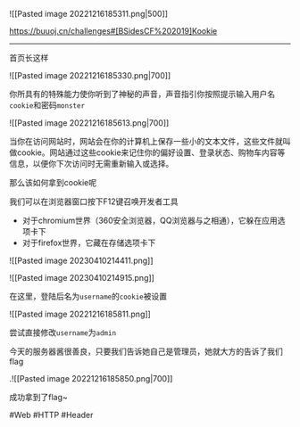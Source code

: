 ![[Pasted image 20221216185311.png|500]]

https://buuoj.cn/challenges#[BSidesCF%202019]Kookie

---
首页长这样

![[Pasted image 20221216185330.png|700]]

你所具有的特殊能力使你听到了神秘的声音，声音指引你按照提示输入用户名`cookie`和密码`monster`

![[Pasted image 20221216185613.png|700]]

当你在访问网站时，网站会在你的计算机上保存一些小的文本文件，这些文件就叫做cookie。网站通过这些cookie来记住你的偏好设置、登录状态、购物车内容等信息，以便你下次访问时无需重新输入或选择。

那么该如何拿到cookie呢

我们可以在浏览器窗口按下F12键召唤开发者工具

* 对于chromium世界（360安全浏览器，QQ浏览器与之相通），它躲在应用选项卡下
* 对于firefox世界，它藏在存储选项卡下

![[Pasted image 20230410214411.png]]

![[Pasted image 20230410214915.png]]

在这里，登陆后名为`username`的`cookie`被设置

![[Pasted image 20221216185811.png]]

尝试直接修改`username`为`admin`

今天的服务器酱很善良，只要我们告诉她自己是管理员，她就大方的告诉了我们flag

.![[Pasted image 20221216185850.png|700]]

成功拿到了flag~

#Web #HTTP #Header 